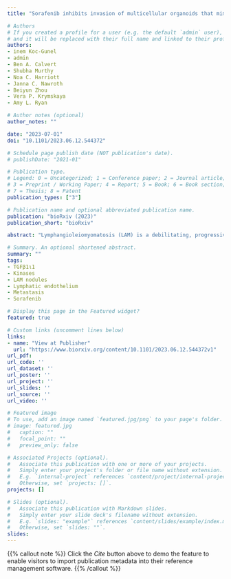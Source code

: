 ```yaml
---
title: "Sorafenib inhibits invasion of multicellular organoids that mimic Lymphangioleiomyomatosis nodules"

# Authors
# If you created a profile for a user (e.g. the default `admin` user), write the username (folder name) here 
# and it will be replaced with their full name and linked to their profile.
authors:
- inem Koc-Gunel
- admin
- Ben A. Calvert
- Shubha Murthy
- Noa C. Harriott
- Janna C. Nawroth
- Beiyun Zhou
- Vera P. Krymskaya
- Amy L. Ryan

# Author notes (optional)
author_notes: ""

date: "2023-07-01"
doi: "10.1101/2023.06.12.544372"

# Schedule page publish date (NOT publication's date).
# publishDate: "2021-01"

# Publication type.
# Legend: 0 = Uncategorized; 1 = Conference paper; 2 = Journal article;
# 3 = Preprint / Working Paper; 4 = Report; 5 = Book; 6 = Book section;
# 7 = Thesis; 8 = Patent
publication_types: ["3"]

# Publication name and optional abbreviated publication name.
publication: "bioRxiv (2023)"
publication_short: "bioRxiv"

abstract: "Lymphangioleiomyomatosis (LAM) is a debilitating, progressive lung disease with few therapeutic options, largely due to a paucity of mechanistic knowledge of disease pathogenesis. Lymphatic endothelial cells (LECs) are known to envelope and invade clusters of LAM-cells, comprising of smooth muscle α-actin and/or HMB-45 positive “smooth muscle-like cells” however the role of LECs in LAM pathogenesis is still unknown. To address this critical knowledge gap, we investigated wether LECs interact with LAM-cells to augment their metastatic behaviour of LAM-cells. We performed in situ spatialomics and identified a core of transcriptomically related cells within the LAM nodules. Pathway analysis highlights wound and pulmonary healing, VEGF signaling, extracellular matrix/actin cytoskeletal regulating and the HOTAIR regulatory pathway enriched in the LAM Core cells. We developed an organoid co-culture model combining primary LAM-cells with LECs and applied this to evaluate invasion, migration, and the impact of Sorafenib, a multi-kinase inhibitor. LAM-LEC organoids had significantly higher extracellular matrix invasion, decreased solidity and a greater perimeter, reflecting increased invasion compared to non-LAM control smooth muscle cells. Sorafenib significantly inhibited this invasion in both LAM spheroids and LAM-LEC organoids compared to their respective controls. We identified TGFβ1ι1, a molecular adapter coordinating protein-protein interactions at the focal adhesion complex and known to regulate VEGF, TGFβ and Wnt signalling, as a Sorafenib-regulated kinase in LAM-cells. In conclusion we have developed a novel 3D co-culture LAM model and have demonstrated the effectiveness of Sorafenib to inhibit LAM-cell invasion, identifying new avenues for therapeutic intervention."

# Summary. An optional shortened abstract.
summary: ""
tags:
- TGFβ1ι1
- Kinases
- LAM nodules
- Lymphatic endothelium
- Metastasis
- Sorafenib

# Display this page in the Featured widget?
featured: true

# Custom links (uncomment lines below)
links:
- name: "View at Publisher"
  url: "https://www.biorxiv.org/content/10.1101/2023.06.12.544372v1"
url_pdf: 
url_code: ''
url_dataset: ''
url_poster: ''
url_project: ''
url_slides: ''
url_source: ''
url_video: ''

# Featured image
# To use, add an image named `featured.jpg/png` to your page's folder. 
# image: featured.jpg
#   caption: ""
#   focal_point: ""
#   preview_only: false

# Associated Projects (optional).
#   Associate this publication with one or more of your projects.
#   Simply enter your project's folder or file name without extension.
#   E.g. `internal-project` references `content/project/internal-project/index.md`.
#   Otherwise, set `projects: []`.
projects: []

# Slides (optional).
#   Associate this publication with Markdown slides.
#   Simply enter your slide deck's filename without extension.
#   E.g. `slides: "example"` references `content/slides/example/index.md`.
#   Otherwise, set `slides: ""`.
slides:
---
```


{{% callout note %}}
Click the *Cite* button above to demo the feature to enable visitors to import publication metadata into their reference management software.
{{% /callout %}}
